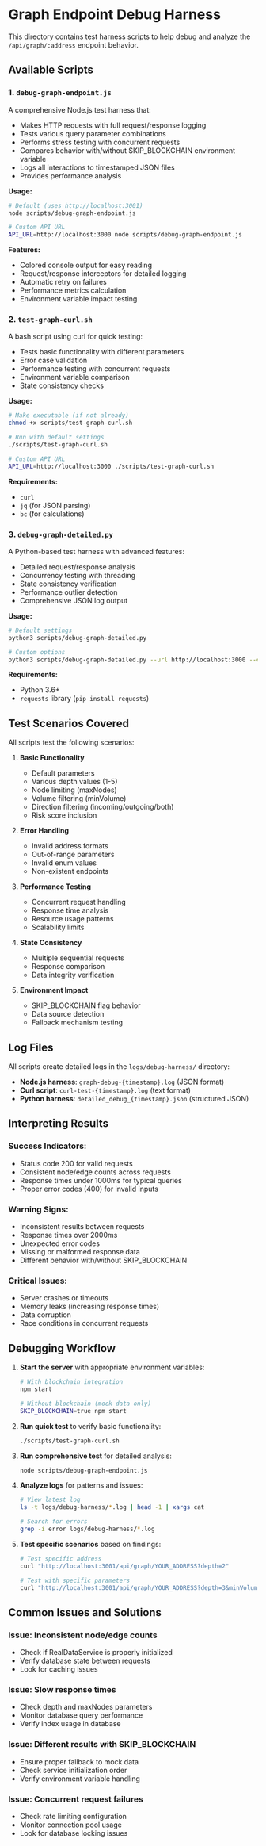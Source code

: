 # Graph Endpoint Debug Harness

This directory contains test harness scripts to help debug and analyze the `/api/graph/:address` endpoint behavior.

## Available Scripts

### 1. `debug-graph-endpoint.js`
A comprehensive Node.js test harness that:
- Makes HTTP requests with full request/response logging
- Tests various query parameter combinations
- Performs stress testing with concurrent requests
- Compares behavior with/without SKIP_BLOCKCHAIN environment variable
- Logs all interactions to timestamped JSON files
- Provides performance analysis

**Usage:**
```bash
# Default (uses http://localhost:3001)
node scripts/debug-graph-endpoint.js

# Custom API URL
API_URL=http://localhost:3000 node scripts/debug-graph-endpoint.js
```

**Features:**
- Colored console output for easy reading
- Request/response interceptors for detailed logging
- Automatic retry on failures
- Performance metrics calculation
- Environment variable impact testing

### 2. `test-graph-curl.sh`
A bash script using curl for quick testing:
- Tests basic functionality with different parameters
- Error case validation
- Performance testing with concurrent requests
- Environment variable comparison
- State consistency checks

**Usage:**
```bash
# Make executable (if not already)
chmod +x scripts/test-graph-curl.sh

# Run with default settings
./scripts/test-graph-curl.sh

# Custom API URL
API_URL=http://localhost:3000 ./scripts/test-graph-curl.sh
```

**Requirements:**
- `curl`
- `jq` (for JSON parsing)
- `bc` (for calculations)

### 3. `debug-graph-detailed.py`
A Python-based test harness with advanced features:
- Detailed request/response analysis
- Concurrency testing with threading
- State consistency verification
- Performance outlier detection
- Comprehensive JSON log output

**Usage:**
```bash
# Default settings
python3 scripts/debug-graph-detailed.py

# Custom options
python3 scripts/debug-graph-detailed.py --url http://localhost:3000 --concurrency 20 --consistency 10
```

**Requirements:**
- Python 3.6+
- `requests` library (`pip install requests`)

## Test Scenarios Covered

All scripts test the following scenarios:

1. **Basic Functionality**
   - Default parameters
   - Various depth values (1-5)
   - Node limiting (maxNodes)
   - Volume filtering (minVolume)
   - Direction filtering (incoming/outgoing/both)
   - Risk score inclusion

2. **Error Handling**
   - Invalid address formats
   - Out-of-range parameters
   - Invalid enum values
   - Non-existent endpoints

3. **Performance Testing**
   - Concurrent request handling
   - Response time analysis
   - Resource usage patterns
   - Scalability limits

4. **State Consistency**
   - Multiple sequential requests
   - Response comparison
   - Data integrity verification

5. **Environment Impact**
   - SKIP_BLOCKCHAIN flag behavior
   - Data source detection
   - Fallback mechanism testing

## Log Files

All scripts create detailed logs in the `logs/debug-harness/` directory:

- **Node.js harness**: `graph-debug-{timestamp}.log` (JSON format)
- **Curl script**: `curl-test-{timestamp}.log` (text format)
- **Python harness**: `detailed_debug_{timestamp}.json` (structured JSON)

## Interpreting Results

### Success Indicators:
- Status code 200 for valid requests
- Consistent node/edge counts across requests
- Response times under 1000ms for typical queries
- Proper error codes (400) for invalid inputs

### Warning Signs:
- Inconsistent results between requests
- Response times over 2000ms
- Unexpected error codes
- Missing or malformed response data
- Different behavior with/without SKIP_BLOCKCHAIN

### Critical Issues:
- Server crashes or timeouts
- Memory leaks (increasing response times)
- Data corruption
- Race conditions in concurrent requests

## Debugging Workflow

1. **Start the server** with appropriate environment variables:
   ```bash
   # With blockchain integration
   npm start
   
   # Without blockchain (mock data only)
   SKIP_BLOCKCHAIN=true npm start
   ```

2. **Run quick test** to verify basic functionality:
   ```bash
   ./scripts/test-graph-curl.sh
   ```

3. **Run comprehensive test** for detailed analysis:
   ```bash
   node scripts/debug-graph-endpoint.js
   ```

4. **Analyze logs** for patterns and issues:
   ```bash
   # View latest log
   ls -t logs/debug-harness/*.log | head -1 | xargs cat
   
   # Search for errors
   grep -i error logs/debug-harness/*.log
   ```

5. **Test specific scenarios** based on findings:
   ```bash
   # Test specific address
   curl "http://localhost:3001/api/graph/YOUR_ADDRESS?depth=2"
   
   # Test with specific parameters
   curl "http://localhost:3001/api/graph/YOUR_ADDRESS?depth=3&minVolume=1000000000000&includeRiskScores=true"
   ```

## Common Issues and Solutions

### Issue: Inconsistent node/edge counts
- Check if RealDataService is properly initialized
- Verify database state between requests
- Look for caching issues

### Issue: Slow response times
- Check depth and maxNodes parameters
- Monitor database query performance
- Verify index usage in database

### Issue: Different results with SKIP_BLOCKCHAIN
- Ensure proper fallback to mock data
- Check service initialization order
- Verify environment variable handling

### Issue: Concurrent request failures
- Check rate limiting configuration
- Monitor connection pool usage
- Look for database locking issues